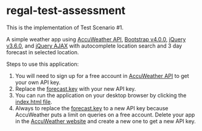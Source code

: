 # regal-test-assessment

This is the implementation of Test Scenario #1.

A simple weather app using [AccuWeather API](https://developer.accuweather.com/), [Bootstrap v4.0.0](https://getbootstrap.com/docs/4.0/getting-started/introduction/), [jQuery v3.6.0](https://jquery.com/), and [jQuery AJAX](https://api.jquery.com/jquery.ajax/) with autocomplete location search and 3 day forecast in selected location.

Steps to use this application:
1. You will need to sign up for a free account in [AccuWeather API](https://developer.accuweather.com/) to get your own API key.
2. Replace the [forecast.key](https://github.com/johnlibron/regal-test-assessment/blob/main/js/forecast.js#L4) with your new API key.
3. You can run the application on your desktop browser by clicking the [index.html file](https://github.com/johnlibron/regal-test-assessment/blob/main/index.html).
4. Always to replace the [forecast.key](https://github.com/johnlibron/regal-test-assessment/blob/main/js/forecast.js#L4) to a new API key because AccuWeather puts a limit on queries on a free account. Delete your app in the [AccuWeather website](https://developer.accuweather.com/) and create a new one to get a new API key.